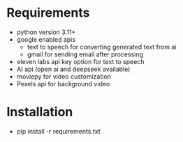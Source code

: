 # Requirements
- python version 3.11+
- google enabled apis
    - text to speech for converting generated text from ai
    - gmail for sending email after processing
- eleven labs api key option for text to speech 
- AI api (open ai and deepseek available)
- moviepy for video customization
- Pexels api for background video

# Installation
- pip install -r requirements.txt